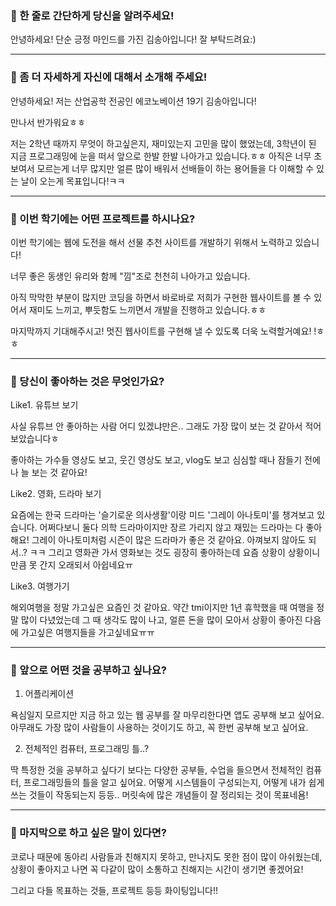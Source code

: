 ### :tulip: 한 줄로 간단하게 당신을 알려주세요!

 안녕하세요!  단순 긍정 마인드를 가진 김송아입니다! 잘 부탁드려요:)

---

### :tulip: 좀 더 자세하게 자신에 대해서 소개해 주세요!

 안녕하세요! 저는 산업공학 전공인 에코노베이션 19기 김송아입니다!

만나서 반가워요ㅎㅎ 

저는 2학년 때까지 무엇이 하고싶은지, 재미있는지 고민을 많이 했었는데, 3학년이 된 지금 프로그래밍에 눈을 떠서 앞으로 한발 한발 나아가고 있습니다.ㅎㅎ 아직은 너무 초보여서 모르는게 너무 많지만 얼른 많이 배워서 선배들이 하는 용어들을 다 이해할 수 있는 날이 오는게 목표입니다!ㅋㅋ

---

### :tulip: 이번 학기에는 어떤 프로젝트를 하시나요?

이번 학기에는 웹에 도전을 해서 선물 추천 사이트를 개발하기 위해서 노력하고 있습니다!

너무 좋은 동생인 유리와 함께 "낌"조로 천천히 나아가고 있습니다. 

아직 막막한 부분이 많지만 코딩을 하면서 바로바로 저희가 구현한 웹사이트를 볼 수 있어서 재미도 느끼고, 뿌듯함도 느끼면서 개발을 진행하고 있습니다.ㅎㅎ

마지막까지 기대해주시고! 멋진 웹사이트를 구현해 낼 수 있도록 더욱 노력할거예요! !ㅎㅎ

---

### :tulip: 당신이 좋아하는 것은 무엇인가요?

Like1. 유튜브 보기

사실 유튜브 안 좋아하는 사람 어디 있겠냐만은.. 그래도 가장 많이 보는 것 같아서 적어보았습니다ㅎ

좋아하는 가수들 영상도 보고, 웃긴 영상도 보고, vlog도 보고 심심할 때나 잠들기 전에나 늘 보는 것 같아요!

Like2. 영화, 드라마 보기

요즘에는 한국 드라마는 '슬기로운 의사생활'이랑 미드 '그레이 아나토미'를 챙겨보고 있습니다. 어쩌다보니 둘다 의학 드라마이지만 장르 가리지 않고 재밌는 드라마는 다 좋아해요! 그레이 아나토미처럼 시즌이 많은 드라마가 좋은 것 같아요. 아껴보지 않아도 되서..? ㅋㅋ 그리고 영화관 가서 영화보는 것도 굉장히 좋아하는데 요즘 상황이 상황이니만큼 못 간지 오래되서 아쉽네요ㅠ

Like3. 여행가기

해외여행을 정말 가고싶은 요즘인 것 같아요. 약간 tmi이지만 1년 휴학했을 때 여행을 정말 많이 다녔었는데 그 때 생각도 많이 나고, 얼른 돈을 많이 모아서 상황이 좋아진 다음에 가고싶은 여행지들을 가고싶네요ㅠㅠ

---

### :tulip: 앞으로 어떤 것을 공부하고 싶나요?

1. 어플리케이션

욕심일지 모르지만 지금 하고 있는 웹 공부를 잘 마무리한다면 앱도 공부해 보고 싶어요. 아무래도 가장 많이 사람들이 사용하는 것이기도 하고, 꼭 한번 공부해 보고 싶어요.

2. 전체적인 컴퓨터, 프로그래밍 틀..?

딱 특정한 것을 공부하고 싶다기 보다는 다양한 공부들, 수업을 들으면서 전체적인 컴퓨터, 프로그래밍들의 틀을 알고 싶어요. 어떻게 시스템들이 구성되는지, 어떻게 내가 쉽게 쓰는 것들이 작동되는지 등등.. 머릿속에 많은 개념들이 잘 정리되는 것이 목표네욤!

---

### :tulip: 마지막으로 하고 싶은 말이 있다면?

코로나 때문에 동아리 사람들과 친해지지 못하고, 만나지도 못한 점이 많이 아쉬웠는데, 상황이 좋아지고 나면 꼭 다같이 많이 소통하고 친해지는 시간이 생기면 좋겠어요!

그리고 다들 목표하는 것들, 프로젝트 등등 화이팅입니다!!